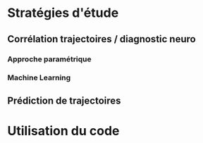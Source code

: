 
# Stratégies d'étude

## Corrélation trajectoires / diagnostic neuro

### Approche paramétrique



### Machine Learning

## Prédiction de trajectoires

# Utilisation du code

